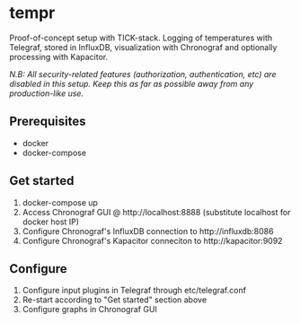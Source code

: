 tempr
====
Proof-of-concept setup with TICK-stack. Logging of temperatures with Telegraf, stored in InfluxDB, visualization with Chronograf and optionally processing with Kapacitor.

*N.B: All security-related features (authorization, authentication, etc) are disabled in this setup. Keep this as far as possible away from any production-like use.*

Prerequisites
-------------
* docker
* docker-compose

Get started
-----------
1. docker-compose up
2. Access Chronograf GUI @ http://localhost:8888 (substitute localhost for docker host IP)
3. Configure Chronograf's InfluxDB connection to http://influxdb:8086
4. Configure Chronograf's Kapacitor conneciton to http://kapacitor:9092

Configure
---------
1. Configure input plugins in Telegraf through etc/telegraf.conf
2. Re-start according to "Get started" section above
3. Configure graphs in Chronograf GUI
